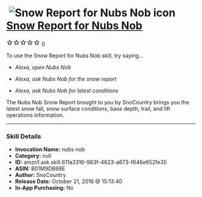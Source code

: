 # &nbsp;<img src="skill_icon" alt="Snow Report for Nubs Nob icon" width="36"> [Snow Report for Nubs Nob](http://alexa.amazon.com/#skills/amzn1.ask.skill.611a3316-983f-4623-a673-f646e652fe35)
![0 stars](../../images/ic_star_border_black_18dp_1x.png)![0 stars](../../images/ic_star_border_black_18dp_1x.png)![0 stars](../../images/ic_star_border_black_18dp_1x.png)![0 stars](../../images/ic_star_border_black_18dp_1x.png)![0 stars](../../images/ic_star_border_black_18dp_1x.png) 0

To use the Snow Report for Nubs Nob skill, try saying...

* *Alexa, open Nubs Nob*

* *Alexa, ask Nubs Nob for the snow report*

* *Alexa, ask Nubs Nob for latest conditions*

The Nubs Nob Snow Report brought to you by SnoCountry brings you the latest snow fall, snow surface conditions,  base depth, trail, and lift operations information.

***

### Skill Details

* **Invocation Name:** nubs nob
* **Category:** null
* **ID:** amzn1.ask.skill.611a3316-983f-4623-a673-f646e652fe35
* **ASIN:** B01M9DB68E
* **Author:** SnoCountry
* **Release Date:** October 21, 2016 @ 15:13:40
* **In-App Purchasing:** No
